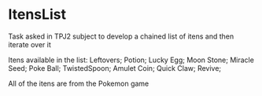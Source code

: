 # ItensList
Task asked in TPJ2 subject to develop a chained list of itens and then iterate over it

Itens available in the list:
Leftovers;
Potion;
Lucky Egg;
Moon Stone;
Miracle Seed;
Poke Ball;
TwistedSpoon;
Amulet Coin;
Quick Claw;
Revive;

All of the itens are from the Pokemon game
